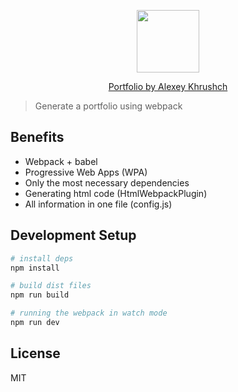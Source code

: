 <p align="center">
  <img src="https://github.com/Alexeykhr/alexeykhr.github.io/blob/master/static/images/pixabay/resume.png" height="100">
</p>
<p align="center">
  <a href="https://alexeykhr.github.io/">Portfolio by Alexey Khrushch</a>
</p>

> Generate a portfolio using webpack

## Benefits

- Webpack + babel
- Progressive Web Apps (WPA)
- Only the most necessary dependencies
- Generating html code (HtmlWebpackPlugin)
- All information in one file (config.js)

## Development Setup

``` bash
# install deps
npm install

# build dist files
npm run build

# running the webpack in watch mode
npm run dev
```

## License

MIT
